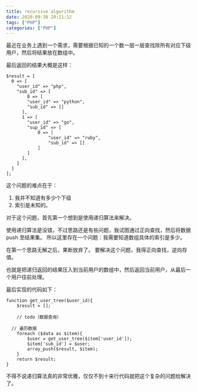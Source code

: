 ```yaml
---
title: recursive algorithm
date: 2020-09-30 20:21:12
tags: ["PHP"]
categories: ["PHP"]
---
```


最近在业务上遇到一个需求，需要根据已知的一个数一层一层查找除所有对应下级用户，然后将结果放在数组中。

<!-- more -->

最后返回的结果大概是这样：
```
$result = [
  0 => [
    "user_id" => "php",
    "sub_id" => [
    	0 => [
  	    "user_id" => "python",
  	    "sub_id" => []
      ],
      1 => [
  	    "user_id" => "go",
  	    "sup_id" => [
  	    	0 => [
  			    "user_id" => "ruby",
  			    "sub_id" => []
  		    ]
  	    ]
      ],
    ]
  ]
];
```

这个问题的难点在于：
1. 我并不知道有多少个下级
2. 索引是未知的。

对于这个问题，首先第一个想到是使用递归算法来解决。

使用递归算法是没错，不过思路还是有些问题，我试图通过正向查找，然后将数据 push 至结果集。
所以这里存在一个问题：我需要知道数组具体的索引是多少。

在第一个思路无解之后，果断放弃了。
要解决这个问题，我得正向查找，逆向存值。

也就是把递归返回的结果压入到当前用户的数组中，然后返回当前用户，从最后一个用户往前处理。

最后实现的代码如下：
```
function get_user_tree($user_id){
	$result = [];
	
	// todo（数据查询）

  // 遍历数据 
	foreach ($data as $item){
		$user = get_user_tree($item['user_id']);
		$item['sub_id'] = $user;
		array_push($result, $item);
	}
	return $result;
}
```
不得不说递归算法真的非常优雅，仅仅不到十来行代码就把这个复杂的问题给解决了。